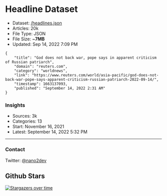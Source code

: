 # Headline Dataset

- Dataset: [/headlines.json](https://raw.githubusercontent.com/fwd/news/master/headlines.json) 
- Articles: 20k
- File Type: JSON
- File Size: ~**7MB**
- Updated: Sep 14, 2022 7:09 PM

```
{
    "title": "God does not back war, pope says in apparent criticism of Russian patriarch",
    "domain": "reuters.com",
    "category": "worldnews",
    "link": "https://www.reuters.com/world/asia-pacific/god-does-not-back-war-pope-says-apparent-criticism-russian-patriarch-2022-09-14/",
    "timestamp": 1663137093,
    "published": "September 14, 2022 2:31 AM"
}
```

### Insights

- Sources: 3k
- Categories: 13
- Start: November 16, 2021
- Latest: September 14, 2022 5:32 PM

---

### Contact 

Twitter: [@nano2dev](https://twitter.com/nano2dev)

## Github Stars

[![Stargazers over time](https://starchart.cc/fwd/news.svg)](https://starchart.cc/fwd/news)
